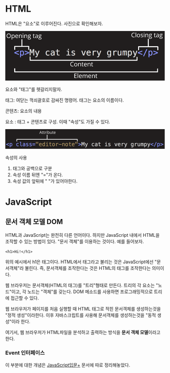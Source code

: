 # HTML

HTML은 "요소"로 이루어진다. 사진으로 확인해보자.

![](./img/html1.png)

요소와  "태그"를 헷갈리지말자.

태그: 여닫는 꺽쇠괄호로 감싸진 명령어. 태그는 요소의 이름이다.

콘텐츠: 요소의 내용

요소 : 태그 + 콘텐츠로 구성. 이때 "속성"도 가질 수 있다.

![](./img/html2.png)

속성의 사용

1. 태그와 공백으로 구분
2. 속성 이름 뒤엔 "="가 온다.
3. 속성 값의 앞뒤에 " "가 있어야한다.

# JavaScript

## 문서 객체 모델 DOM

HTML과 JavaScript는 완전히 다른 언어이다. 하지만 JavaScript 내에서 HTML을 조작할 수 있는 방법이 있다. "문서 객체"를 이용하는 것이다. 예를 들어보자.

    <h1>Hi!</h1>

위의 예시에서 h1은 태그이다. HTML에서 태그라고 불리는 것은 JavaScript에선 "문서객체"라 불린다. 즉, 문서객체를 조작한다는 것은 HTML의 태그를 조작한다는 의미이다.

웹 브라우저는 문서객체(HTML의 태그)를 "트리"형태로 만든다. 트리의 각 요소는 "노드"이고, 각 노드는 "객체"를 갖는다. DOM 메소드를 사용하면 프로그래밍적으로 트리에 접근할 수 있다.

웹 브라우저가 페이지를 처음 실행할 때 HTML 태그로 적힌 문서객체를 생성하는것을 "정적 생성"이라한다. 이후 자바스크립트를 사용해 문서객체를 생성하는것을 "동적 생성"이라 한다.

여기서, 웹 브라우저가 HTML파일을 분석하고 출력하는 방식을 **문서 객체 모델**이라고 한다.

### Event 인터페이스

이 부분에 대한 개념은 [JavaScript입문+](https://github.com/Com-Sun/learning-area) 문서에 따로 정리해놓았다.